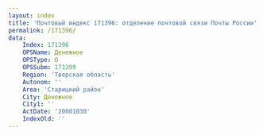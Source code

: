 ```yaml
---
layout: index
title: 'Почтовый индекс 171396: отделение почтовой связи Почты России'
permalink: /171396/
data:
    Index: 171396
    OPSName: Денежное
    OPSType: О
    OPSSubm: 171399
    Region: 'Тверская область'
    Autonom: ''
    Area: 'Старицкий район'
    City: Денежное
    City1: ''
    ActDate: '20001030'
    IndexOld: ''
---
```

